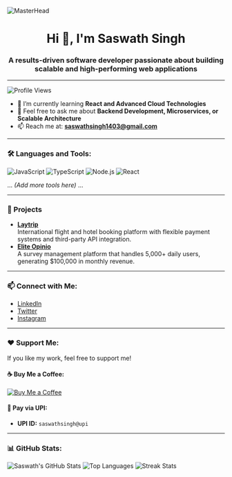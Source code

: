 ![MasterHead](https://miro.medium.com/max/828/0*de0IdiUSoJTwgsys.gif)

<h1 align="center">Hi 👋, I'm Saswath Singh</h1>
<h3 align="center">A results-driven software developer passionate about building scalable and high-performing web applications</h3>

---

![Profile Views](https://komarev.com/ghpvc/?username=saswath-singh&label=Profile%20Views&color=0e75b6&style=flat)

- 🌱 I’m currently learning **React and Advanced Cloud Technologies**
- 💬 Feel free to ask me about **Backend Development, Microservices, or Scalable Architecture**
- 📫 Reach me at: **saswathsingh1403@gmail.com**

---

### 🛠️ Languages and Tools:
![JavaScript](https://img.shields.io/badge/JavaScript-F7DF1E?style=for-the-badge&logo=javascript&logoColor=black)
![TypeScript](https://img.shields.io/badge/TypeScript-007ACC?style=for-the-badge&logo=typescript&logoColor=white)
![Node.js](https://img.shields.io/badge/Node.js-339933?style=for-the-badge&logo=nodedotjs&logoColor=white)
![React](https://img.shields.io/badge/React-20232A?style=for-the-badge&logo=react&logoColor=61DAFB)

... *(Add more tools here)* ...

---

### 🚀 Projects
- **[Laytrip](https://github.com/your-repo-link)**  
  International flight and hotel booking platform with flexible payment systems and third-party API integration.
- **[Elite Opinio](https://github.com/your-repo-link)**  
  A survey management platform that handles 5,000+ daily users, generating $100,000 in monthly revenue.

---

### 📫 Connect with Me:
- [LinkedIn](https://linkedin.com/in/saswath-singh)
- [Twitter](https://x.com/saswath_singh1)
- [Instagram](https://instagram.com/saswath_singh)

---

### ❤️ Support Me:
If you like my work, feel free to support me!  

#### ☕ **Buy Me a Coffee:**
[![Buy Me a Coffee](https://img.shields.io/badge/-Buy%20Me%20a%20Coffee-orange?style=for-the-badge&logo=buymeacoffee&logoColor=white)](https://www.buymeacoffee.com/saswathsingh)  

#### 🏦 **Pay via UPI:**
- **UPI ID:** `saswathsingh@upi`

---

### 📊 GitHub Stats:
![Saswath's GitHub Stats](https://github-readme-stats.vercel.app/api?username=saswath-singh&show_icons=true&locale=en)
![Top Languages](https://github-readme-stats.vercel.app/api/top-langs?username=saswath-singh&show_icons=true&locale=en&layout=compact)
![Streak Stats](https://github-readme-streak-stats.herokuapp.com/?user=saswath-singh)
